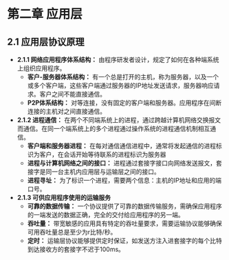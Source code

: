 # 第二章 应用层
## 2.1 应用层协议原理
- **2.1.1 网络应用程序体系结构：** 由程序研发者设计，规定了如何在各种端系统上组织应用程序。
  - **客户-服务器体系结构：** 有一个总是打开的主机，称为服务器，以及一个或多个客户端，这些客户端通过服务器的IP地址发送请求，服务器响应请求。客户之间不能直接通信。
  - **P2P体系结构：** 对等连接，没有固定的客户端和服务器。应用程序在间断连接的主机对之间直接通信。
- **2.1.2 进程通信：** 在两个不同端系统上的进程，通过跨越计算机网络交换报文而通信。在同一个端系统上的多个进程通过操作系统的进程通信机制相互通信。
  - **客户端和服务器进程：** 在每对通信通信进程中，通常将发起通信的进程标识为客户，在会话开始等待联系的进程标识为服务器
  - **进程与计算机网络之间的接口：** 进程通过套接字接口向网络发送报文，套接字是同一台主机内应用层与运输层之间的接口。
  - **进程寻址：** 为了标识一个进程，需要两个信息：主机的IP地址和应用的端口号。
- **2.1.3 可供应用程序使用的运输服务**
  - **可靠的数据传输：** 一个协议提供了可靠的数据传输服务，需确保应用程序的一端发送的数据正确，完全的交付给应用程序的另一端。
  - **吞吐量：** 带宽敏感的应用具有特定的吞吐量要求，需要运输协议能够确保可用吞吐量总是至少为r比特/秒。
  - **定时：** 运输层协议能够提供定时保证，如发送方注入进套接字的每个比特到达接收方的套接字不迟于100ms。
